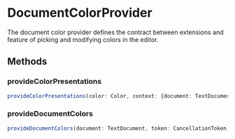 # DocumentColorProvider

The document color provider defines the contract between extensions and feature of picking and modifying colors in the editor.

## Methods

### provideColorPresentations

```typescript
provideColorPresentations(color: Color, context: {document: TextDocument, range: Range}, token: CancellationToken): ProviderResult<ColorPresentation[]>
```

### provideDocumentColors

```typescript
provideDocumentColors(document: TextDocument, token: CancellationToken): ProviderResult<ColorInformation[]>
```

